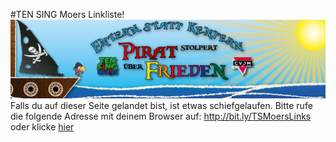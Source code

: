 #TEN SING Moers Linkliste!
![TEN SING Moers Logo](https://raw.githubusercontent.com/LukeLR/tsmoers/master/footage/banner%202015/Flyer%20reloaded%20long%20low.png)
Falls du auf dieser Seite gelandet bist, ist etwas schiefgelaufen. Bitte rufe die folgende Adresse mit deinem Browser auf: http://bit.ly/TSMoersLinks oder klicke [hier](http://bit.ly/TSMoersLinks)
